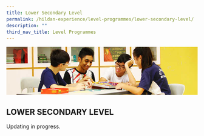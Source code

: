 ```yaml
---
title: Lower Secondary Level
permalink: /hildan-experience/level-programmes/lower-secondary-level/
description: ""
third_nav_title: Level Programmes
---
```


![](/images/Level%20Programmes/Lower%20Sec%20Banner.jpg)

LOWER SECONDARY LEVEL
---------------------

Updating in progress.
